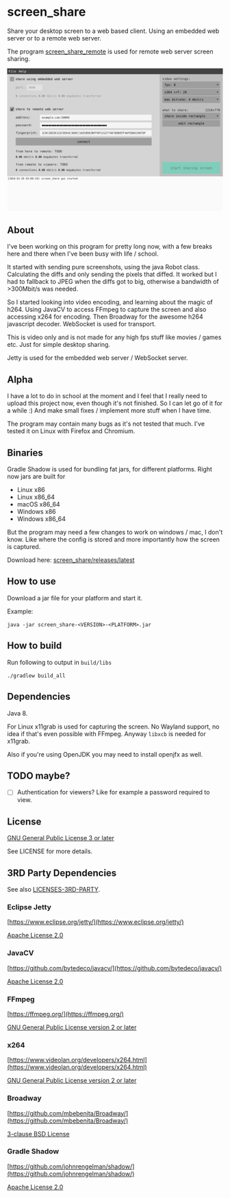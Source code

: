 # screen_share
Share your desktop screen to a web based client.
Using an embedded web server or to a remote web server.

The program [screen_share_remote](https://github.com/rootkiwi/screen_share_remote/)
is used for remote web server screen sharing.

![Screenshot](docs/images/screenshot.png)

## About
I've been working on this program for pretty long now, with a few breaks here and there when I've been busy with
life / school.

It started with sending pure screenshots, using the java Robot class. Calculating the diffs and only sending
the pixels that diffed. It worked but I had to fallback to JPEG when the diffs got to big, otherwise
a bandwidth of >300Mbit/s was needed.

So I started looking into video encoding, and learning about the magic of h264. Using JavaCV to access FFmpeg
to capture the screen and also accessing x264 for encoding. Then Broadway for the awesome h264 javascript decoder.
WebSocket is used for transport.

This is video only and is not made for any high fps stuff like movies / games etc. Just for simple desktop sharing.

Jetty is used for the embedded web server / WebSocket server.

## Alpha
I have a lot to do in school at the moment and I feel that I really need to upload this project now,
even though it's not finished. So I can let go of it for a while :)
And make small fixes / implement more stuff when I have time.

The program may contain many bugs as it's not tested that much. I've tested it on Linux with Firefox and Chromium.

## Binaries
Gradle Shadow is used for bundling fat jars, for different platforms.
Right now jars are built for
* Linux x86
* Linux x86_64
* macOS x86_64
* Windows x86
* Windows x86_64

But the program may need a few changes to work on windows / mac, I don't know. Like where the config is stored and
more importantly how the screen is captured.

Download here: [screen_share/releases/latest](https://github.com/rootkiwi/screen_share/releases/latest)

## How to use
Download a jar file for your platform and start it.

Example:
```
java -jar screen_share-<VERSION>-<PLATFORM>.jar
```

## How to build
Run following to output in `build/libs`
```
./gradlew build_all
```

## Dependencies
Java 8.

For Linux x11grab is used for capturing the screen. No Wayland support, no idea if that's even possible with FFmpeg.
Anyway `libxcb` is needed for x11grab.

Also if you're using OpenJDK you may need to install openjfx as well.

## TODO maybe?
- [ ] Authentication for viewers? Like for example a password required to view.

## License
[GNU General Public License 3 or later](https://www.gnu.org/licenses/gpl-3.0.html)

See LICENSE for more details.

## 3RD Party Dependencies

See also [LICENSES-3RD-PARTY](https://github.com/rootkiwi/screen_share/tree/master/LICENSES-3RD-PARTY).

### Eclipse Jetty

[https://www.eclipse.org/jetty/](https://www.eclipse.org/jetty/)

[Apache License 2.0](https://www.eclipse.org/jetty/licenses.html)


### JavaCV

[https://github.com/bytedeco/javacv/](https://github.com/bytedeco/javacv/)

[Apache License 2.0](https://github.com/bytedeco/javacv/blob/master/LICENSE.txt)


### FFmpeg

[https://ffmpeg.org/](https://ffmpeg.org/)

[GNU General Public License version 2 or later](https://www.ffmpeg.org/legal.html)


### x264

[https://www.videolan.org/developers/x264.html](https://www.videolan.org/developers/x264.html)

[GNU General Public License version 2 or later](https://www.gnu.org/licenses/old-licenses/gpl-2.0.html)


### Broadway

[https://github.com/mbebenita/Broadway/](https://github.com/mbebenita/Broadway/)

[3-clause BSD License](https://github.com/mbebenita/Broadway/blob/master/LICENSE)


### Gradle Shadow

[https://github.com/johnrengelman/shadow/](https://github.com/johnrengelman/shadow/)

[Apache License 2.0](https://github.com/johnrengelman/shadow/blob/master/LICENSE)
